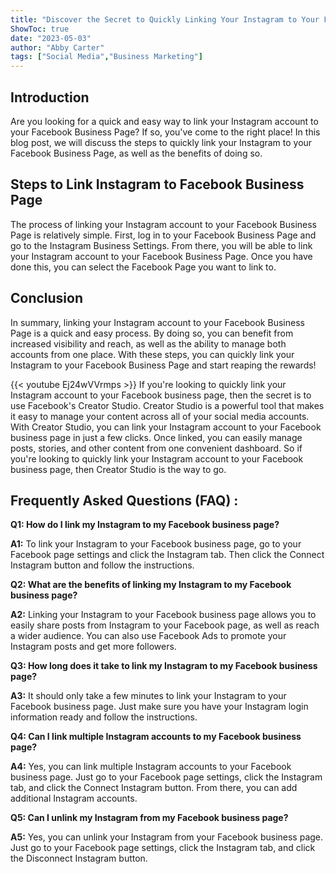 ```yaml
---
title: "Discover the Secret to Quickly Linking Your Instagram to Your Facebook Business Page!"
ShowToc: true 
date: "2023-05-03"
author: "Abby Carter" 
tags: ["Social Media","Business Marketing"]
---
```

## Introduction

Are you looking for a quick and easy way to link your Instagram account to your Facebook Business Page? If so, you've come to the right place! In this blog post, we will discuss the steps to quickly link your Instagram to your Facebook Business Page, as well as the benefits of doing so.

## Steps to Link Instagram to Facebook Business Page

The process of linking your Instagram account to your Facebook Business Page is relatively simple. First, log in to your Facebook Business Page and go to the Instagram Business Settings. From there, you will be able to link your Instagram account to your Facebook Business Page. Once you have done this, you can select the Facebook Page you want to link to. 

## Conclusion

In summary, linking your Instagram account to your Facebook Business Page is a quick and easy process. By doing so, you can benefit from increased visibility and reach, as well as the ability to manage both accounts from one place. With these steps, you can quickly link your Instagram to your Facebook Business Page and start reaping the rewards!

{{< youtube Ej24wVVrmps >}} 
If you're looking to quickly link your Instagram account to your Facebook business page, then the secret is to use Facebook's Creator Studio. Creator Studio is a powerful tool that makes it easy to manage your content across all of your social media accounts. With Creator Studio, you can link your Instagram account to your Facebook business page in just a few clicks. Once linked, you can easily manage posts, stories, and other content from one convenient dashboard. So if you're looking to quickly link your Instagram account to your Facebook business page, then Creator Studio is the way to go.

## Frequently Asked Questions (FAQ) :
**Q1: How do I link my Instagram to my Facebook business page?**

**A1:** To link your Instagram to your Facebook business page, go to your Facebook page settings and click the Instagram tab. Then click the Connect Instagram button and follow the instructions.

**Q2: What are the benefits of linking my Instagram to my Facebook business page?**

**A2:** Linking your Instagram to your Facebook business page allows you to easily share posts from Instagram to your Facebook page, as well as reach a wider audience. You can also use Facebook Ads to promote your Instagram posts and get more followers.

**Q3: How long does it take to link my Instagram to my Facebook business page?**

**A3:** It should only take a few minutes to link your Instagram to your Facebook business page. Just make sure you have your Instagram login information ready and follow the instructions.

**Q4: Can I link multiple Instagram accounts to my Facebook business page?**

**A4:** Yes, you can link multiple Instagram accounts to your Facebook business page. Just go to your Facebook page settings, click the Instagram tab, and click the Connect Instagram button. From there, you can add additional Instagram accounts.

**Q5: Can I unlink my Instagram from my Facebook business page?**

**A5:** Yes, you can unlink your Instagram from your Facebook business page. Just go to your Facebook page settings, click the Instagram tab, and click the Disconnect Instagram button.


